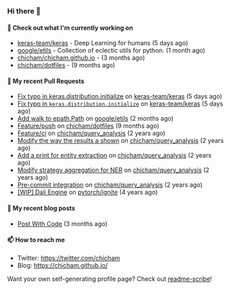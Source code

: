 ### Hi there 👋

#### 👷 Check out what I'm currently working on

- [keras-team/keras](https://github.com/keras-team/keras) - Deep Learning for humans (5 days ago)
- [google/etils](https://github.com/google/etils) - Collection of eclectic utils for python. (1 month ago)
- [chicham/chicham.github.io](https://github.com/chicham/chicham.github.io) -  (3 months ago)
- [chicham/dotfiles](https://github.com/chicham/dotfiles) -  (9 months ago)

#### 🔨 My recent Pull Requests

- [Fix typo in keras.distribution.initialize](https://github.com/keras-team/keras/pull/19201) on [keras-team/keras](https://github.com/keras-team/keras) (5 days ago)
- [Fix typo in `keras.distribution.initialize`](https://github.com/keras-team/keras/pull/19200) on [keras-team/keras](https://github.com/keras-team/keras) (5 days ago)
- [Add walk to epath.Path](https://github.com/google/etils/pull/525) on [google/etils](https://github.com/google/etils) (2 months ago)
- [Feature/push](https://github.com/chicham/dotfiles/pull/7) on [chicham/dotfiles](https://github.com/chicham/dotfiles) (9 months ago)
- [Feature/ci](https://github.com/chicham/query_analysis/pull/5) on [chicham/query_analysis](https://github.com/chicham/query_analysis) (2 years ago)
- [Modify the way the results a shown](https://github.com/chicham/query_analysis/pull/4) on [chicham/query_analysis](https://github.com/chicham/query_analysis) (2 years ago)
- [Add a print for entity extraction](https://github.com/chicham/query_analysis/pull/3) on [chicham/query_analysis](https://github.com/chicham/query_analysis) (2 years ago)
- [Modify strategy aggregation for NER](https://github.com/chicham/query_analysis/pull/2) on [chicham/query_analysis](https://github.com/chicham/query_analysis) (2 years ago)
- [Pre-commit integration](https://github.com/chicham/query_analysis/pull/1) on [chicham/query_analysis](https://github.com/chicham/query_analysis) (2 years ago)
- [[WIP] Dali Engine](https://github.com/pytorch/ignite/pull/493) on [pytorch/ignite](https://github.com/pytorch/ignite) (4 years ago)

#### 📜 My recent blog posts

- [Post With Code](https://chicham.github.io/posts/post-with-code/index.html) (3 months ago)

#### 📫 How to reach me

- Twitter: https://twitter.com/chicham
- Blog: https://chicham.github.io/

Want your own self-generating profile page? Check out [readme-scribe](https://github.com/muesli/readme-scribe)!


